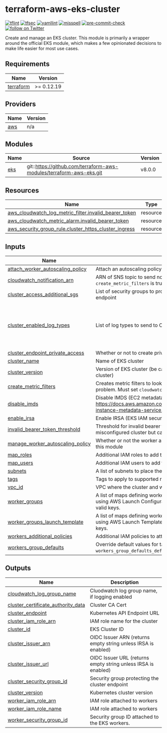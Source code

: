# terraform-aws-eks-cluster

[![tflint](https://github.com/rhythmictech/terraform-aws-eks-cluster/workflows/tflint/badge.svg?branch=master&event=push)](https://github.com/rhythmictech/terraform-aws-eks-cluster/actions?query=workflow%3Atflint+event%3Apush+branch%3Amaster)
[![tfsec](https://github.com/rhythmictech/terraform-aws-eks-cluster/workflows/tfsec/badge.svg?branch=master&event=push)](https://github.com/rhythmictech/terraform-aws-eks-cluster/actions?query=workflow%3Atfsec+event%3Apush+branch%3Amaster)
[![yamllint](https://github.com/rhythmictech/terraform-aws-eks-cluster/workflows/yamllint/badge.svg?branch=master&event=push)](https://github.com/rhythmictech/terraform-aws-eks-cluster/actions?query=workflow%3Ayamllint+event%3Apush+branch%3Amaster)
[![misspell](https://github.com/rhythmictech/terraform-aws-eks-cluster/workflows/misspell/badge.svg?branch=master&event=push)](https://github.com/rhythmictech/terraform-aws-eks-cluster/actions?query=workflow%3Amisspell+event%3Apush+branch%3Amaster)
[![pre-commit-check](https://github.com/rhythmictech/terraform-aws-eks-cluster/workflows/pre-commit-check/badge.svg?branch=master&event=push)](https://github.com/rhythmictech/terraform-aws-eks-cluster/actions?query=workflow%3Apre-commit-check+event%3Apush+branch%3Amaster)
<a href="https://twitter.com/intent/follow?screen_name=RhythmicTech"><img src="https://img.shields.io/twitter/follow/RhythmicTech?style=social&logo=twitter" alt="follow on Twitter"></a>

Create and manage an EKS cluster. This module is primarily a wrapper around the official EKS module, which makes a few opinionated decisions to make life easier for most use cases.

<!-- BEGINNING OF PRE-COMMIT-TERRAFORM DOCS HOOK -->
## Requirements

| Name | Version |
|------|---------|
| <a name="requirement_terraform"></a> [terraform](#requirement\_terraform) | >= 0.12.19 |

## Providers

| Name | Version |
|------|---------|
| <a name="provider_aws"></a> [aws](#provider\_aws) | n/a |

## Modules

| Name | Source | Version |
|------|--------|---------|
| <a name="module_eks"></a> [eks](#module\_eks) | git::https://github.com/terraform-aws-modules/terraform-aws-eks.git | v8.0.0 |

## Resources

| Name | Type |
|------|------|
| [aws_cloudwatch_log_metric_filter.invalid_bearer_token](https://registry.terraform.io/providers/hashicorp/aws/latest/docs/resources/cloudwatch_log_metric_filter) | resource |
| [aws_cloudwatch_metric_alarm.invalid_bearer_token](https://registry.terraform.io/providers/hashicorp/aws/latest/docs/resources/cloudwatch_metric_alarm) | resource |
| [aws_security_group_rule.cluster_https_cluster_ingress](https://registry.terraform.io/providers/hashicorp/aws/latest/docs/resources/security_group_rule) | resource |

## Inputs

| Name | Description | Type | Default | Required |
|------|-------------|------|---------|:--------:|
| <a name="input_attach_worker_autoscaling_policy"></a> [attach\_worker\_autoscaling\_policy](#input\_attach\_worker\_autoscaling\_policy) | Attach an autoscaling policy to the workers | `bool` | `false` | no |
| <a name="input_cloudwatch_notification_arn"></a> [cloudwatch\_notification\_arn](#input\_cloudwatch\_notification\_arn) | ARN of SNS topic to send notifications to. Only used if `create_metric_filters` is true. | `string` | `null` | no |
| <a name="input_cluster_access_additional_sgs"></a> [cluster\_access\_additional\_sgs](#input\_cluster\_access\_additional\_sgs) | List of security groups to provide access to the internal cluster endpoint | `list(string)` | `[]` | no |
| <a name="input_cluster_enabled_log_types"></a> [cluster\_enabled\_log\_types](#input\_cluster\_enabled\_log\_types) | List of log types to send to CloudWatch | `list(string)` | <pre>[<br>  "api",<br>  "audit",<br>  "authenticator",<br>  "controllerManager",<br>  "scheduler"<br>]</pre> | no |
| <a name="input_cluster_endpoint_private_access"></a> [cluster\_endpoint\_private\_access](#input\_cluster\_endpoint\_private\_access) | Whether or not to create private endpoint for cluster access | `bool` | `true` | no |
| <a name="input_cluster_name"></a> [cluster\_name](#input\_cluster\_name) | Name of EKS cluster | `string` | n/a | yes |
| <a name="input_cluster_version"></a> [cluster\_version](#input\_cluster\_version) | Version of EKS cluster (be careful about changing this on a running cluster) | `string` | `"1.15"` | no |
| <a name="input_create_metric_filters"></a> [create\_metric\_filters](#input\_create\_metric\_filters) | Creates metric filters to look for kubernetes logs that indicate a problem. Must set `cloudwatch_notification_arn = true` if used. | `bool` | `false` | no |
| <a name="input_disable_imds"></a> [disable\_imds](#input\_disable\_imds) | Disable IMDS (EC2 metadata url) for pods, see https://docs.aws.amazon.com/AWSEC2/latest/UserGuide/configuring-instance-metadata-service.html | `bool` | `false` | no |
| <a name="input_enable_irsa"></a> [enable\_irsa](#input\_enable\_irsa) | Enable IRSA (EKS IAM security OIDC provider) | `bool` | `true` | no |
| <a name="input_invalid_bearer_token_threshold"></a> [invalid\_bearer\_token\_threshold](#input\_invalid\_bearer\_token\_threshold) | Threshold for invalid bearer token alerting. This can indicate a misconfigured cluster but can fire false positives if set too low. | `number` | `10` | no |
| <a name="input_manage_worker_autoscaling_policy"></a> [manage\_worker\_autoscaling\_policy](#input\_manage\_worker\_autoscaling\_policy) | Whether or not the worker autoscaling policy should be managed by this module | `bool` | `false` | no |
| <a name="input_map_roles"></a> [map\_roles](#input\_map\_roles) | Additional IAM roles to add to the aws-auth configmap. | `list(any)` | `[]` | no |
| <a name="input_map_users"></a> [map\_users](#input\_map\_users) | Additional IAM users to add to the aws-auth configmap. | `list(any)` | `[]` | no |
| <a name="input_subnets"></a> [subnets](#input\_subnets) | A list of subnets to place the EKS cluster and workers within. | `list(string)` | n/a | yes |
| <a name="input_tags"></a> [tags](#input\_tags) | Tags to apply to supported resources | `map(string)` | `{}` | no |
| <a name="input_vpc_id"></a> [vpc\_id](#input\_vpc\_id) | VPC where the cluster and workers will be deployed. | `string` | n/a | yes |
| <a name="input_worker_groups"></a> [worker\_groups](#input\_worker\_groups) | A list of maps defining worker group configurations to be defined using AWS Launch Configurations. See workers\_group\_defaults for valid keys. | `list(any)` | `[]` | no |
| <a name="input_worker_groups_launch_template"></a> [worker\_groups\_launch\_template](#input\_worker\_groups\_launch\_template) | A list of maps defining worker group configurations to be defined using AWS Launch Template. See workers\_group\_defaults for valid keys. | `list` | `[]` | no |
| <a name="input_workers_additional_policies"></a> [workers\_additional\_policies](#input\_workers\_additional\_policies) | Additional IAM policies to attach (use ARNs) | `list(string)` | `[]` | no |
| <a name="input_workers_group_defaults"></a> [workers\_group\_defaults](#input\_workers\_group\_defaults) | Override default values for target groups. See `workers_group_defaults_defaults` in local.tf for valid keys. | `map` | `{}` | no |

## Outputs

| Name | Description |
|------|-------------|
| <a name="output_cloudwatch_log_group_name"></a> [cloudwatch\_log\_group\_name](#output\_cloudwatch\_log\_group\_name) | Cluodwatch log group name, if logging enabled |
| <a name="output_cluster_certificate_authority_data"></a> [cluster\_certificate\_authority\_data](#output\_cluster\_certificate\_authority\_data) | Cluster CA Cert |
| <a name="output_cluster_endpoint"></a> [cluster\_endpoint](#output\_cluster\_endpoint) | Kubernetes API Endpoint URL |
| <a name="output_cluster_iam_role_arn"></a> [cluster\_iam\_role\_arn](#output\_cluster\_iam\_role\_arn) | IAM role name for the cluster |
| <a name="output_cluster_id"></a> [cluster\_id](#output\_cluster\_id) | EKS Cluster ID |
| <a name="output_cluster_issuer_arn"></a> [cluster\_issuer\_arn](#output\_cluster\_issuer\_arn) | OIDC Issuer ARN (returns empty string unless IRSA is enabled) |
| <a name="output_cluster_issuer_url"></a> [cluster\_issuer\_url](#output\_cluster\_issuer\_url) | OIDC Issuer URL (returns empty string unless IRSA is enabled) |
| <a name="output_cluster_security_group_id"></a> [cluster\_security\_group\_id](#output\_cluster\_security\_group\_id) | Security group protecting the cluster endpoint |
| <a name="output_cluster_version"></a> [cluster\_version](#output\_cluster\_version) | Kubernetes cluster version |
| <a name="output_worker_iam_role_arn"></a> [worker\_iam\_role\_arn](#output\_worker\_iam\_role\_arn) | IAM role attached to workers |
| <a name="output_worker_iam_role_name"></a> [worker\_iam\_role\_name](#output\_worker\_iam\_role\_name) | IAM role attached to workers |
| <a name="output_worker_security_group_id"></a> [worker\_security\_group\_id](#output\_worker\_security\_group\_id) | Security group ID attached to the EKS workers. |
<!-- END OF PRE-COMMIT-TERRAFORM DOCS HOOK -->
